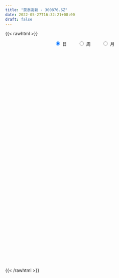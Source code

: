 ```yaml
---
title: "蒙泰高新 - 300876.SZ"
date: 2022-05-27T16:32:21+08:00
draft: false
---
```

{{< rawhtml >}}
    <div style="text-align: center">
        <label style="padding: 1rem;"><input style="margin-right: .5rem" type="radio" name="period" value="D" checked onclick="period_change(this)">日</label>
        <label style="padding: 1rem;"><input style="margin-right: .5rem" type="radio" name="period" value="W" onclick="period_change(this)">周</label>
        <label style="padding: 1rem;"><input style="margin-right: .5rem" type="radio" name="period" value="M" onclick="period_change(this)">月</label>
    </div>
    <div id="chart" style="height: 700px;"></div> 
    <script type="text/javascript">
        const D_v = [6511.0,7258.21,4947.8,5869.08,5915.43,6955.5,17570.25,9232.71,7973.0,12886.56,9664.67,8610.16,10108.87,8156.1,5691.07,6087.09,16517.33,10435.5,16164.67,9562.5,5220.0,5519.73,7847.23,6619.63,8052.78,12921.0,33000.77,40344.92,24830.2,15642.73,12408.95,14335.65,8112.71,14130.33,15173.37,12324.1,12690.55,17866.9,16000.76,11946.76,48469.79,60408.6,54025.18,60568.71,37964.62,71799.37,44665.29,30763.75,27794.61,25847.07,21145.64,21874.9,22202.24,23162.33,22849.87,26089.94,38237.66,36238.85,53331.64,39367.34,25681.87,22185.46,30915.21,22393.83,17345.9,11479.42,12455.27,13465.22,15957.64,14715.15,20132.82,25578.5,16954.0,31199.04,18331.45,12551.35,8053.0,10850.27,9011.78,12446.5,10329.12,8588.97,7946.69,10546.63,7507.86,27014.06,17063.21,12284.14,9251.61,9175.0,11747.5,9773.64,4599.0,5991.19,3488.43,3484.36,3440.36,4953.55,3055.0,4478.85,3691.42,3480.26,4082.21,4718.91,4877.07,3605.45,5239.49,3565.15,8129.0,6405.09,4624.0,4260.86,4659.86,3705.67,3095.0,5019.1,4616.0,3932.98,8820.98,6973.0,9433.84,12247.0,9749.06,5784.5,6891.0,13695.23,7929.0,7364.0,9085.47,5839.5,5470.17,5631.56,6888.0,11754.69,6736.64,5154.71,13082.11,34253.31,46655.26,26765.5,17145.48,20607.56,21889.39,31082.67,41710.1,24690.13,13692.29,8050.96,9422.0,9951.0,10687.02,10714.36,6744.96,7446.86,6083.0,4012.26,6496.0,6662.5,7643.0,6551.0,5077.0,6326.0,7588.0,5067.0,5858.0,7345.91,8413.0,4326.0,7781.79,4653.0,3297.0,5051.0,2638.0,4674.0,3622.45,2903.69,3290.04,2206.25,2754.0,2403.0,2941.0,2536.0,2779.25,5624.0,2284.0,2819.79,3979.75,5150.0,10726.0,4093.0,5071.0,4345.79,2842.79,4242.79,3124.0,3819.21,5268.0,4876.0,3822.75,5421.0,3046.0,4171.98,5560.0,3844.0,2275.0,3031.0,3188.5,3688.0,3097.0,6736.0,3457.0,2982.0,3310.71,7116.37,7800.34,6497.0,5997.5,8890.71,3674.0,6821.02,3493.0,1990.0,3546.0,2419.0,1947.79,2954.79,10457.79,13501.02,13012.74,8728.15,5416.74,6007.0,9937.57,7423.83,6780.0,3778.17,4266.17,6203.0,4627.33,4522.0,3739.0,3641.0,3632.0,3218.0,2934.0,2790.75,4060.97,3537.03,3613.0,4491.0]
const D_histogram = [0.0,0.0006317949,-0.01097258,-0.0082021936,-0.0248835619,-0.0301576993,0.04071187,0.0811832795,0.0776206841,0.119526733,0.1484124088,0.1383178326,0.1228951382,0.0901810349,0.0651394235,0.0227648275,0.0642823798,0.0697774926,0.0270521248,-0.043093416,-0.0995594279,-0.134825786,-0.1086679688,-0.0804062512,-0.0395265065,0.0267309016,0.1570079248,0.3114044118,0.3045872895,0.2461463813,0.2069716918,0.0958048797,-0.0000885463,0.0206498648,0.0277005764,0.0515663665,0.0178368679,0.0467317276,0.0231912255,0.0152042637,0.1558981441,0.2749910539,0.4335105281,0.4443195675,0.3275906081,0.5141729325,0.5228202976,0.4220745608,0.2910910447,0.0805983333,-0.1946991524,-0.2828695078,-0.2774522882,-0.2029573722,-0.2403860097,-0.1420310179,-0.0213481301,-0.1492719362,0.0104839811,0.0467669728,0.0370403228,-0.0445586438,-0.041501547,-0.1473036962,-0.3154482718,-0.3764753402,-0.3965364545,-0.4620239403,-0.4022282719,-0.3574548363,-0.3078792315,-0.2452250241,-0.2734572122,-0.4308676596,-0.4937466274,-0.5515253792,-0.5344300658,-0.5141684716,-0.431989888,-0.3237649123,-0.2331231883,-0.192988201,-0.171693713,-0.113806215,-0.1075593516,0.0281049636,0.0985171192,0.0863283847,0.0404420267,0.0122835269,-0.0272533821,-0.1190251863,-0.1616118497,-0.2066732281,-0.2038464279,-0.1568330086,-0.1144617669,-0.1147468799,-0.073474826,-0.0112978412,0.007211641,0.0301220509,0.0727730731,0.0743923501,0.0431086854,0.0292666313,-0.0032084859,-0.0015674919,-0.0800255174,-0.1470845006,-0.1407919677,-0.0834978835,-0.0757692453,-0.0521146517,0.0056023846,0.0646169195,0.1300297698,0.1780883442,0.2299772058,0.278508137,0.3368675571,0.4303114223,0.4359456056,0.4375328502,0.3731468808,0.4053432399,0.3871397831,0.366391803,0.3739001597,0.358823218,0.3207495568,0.2537766291,0.2220130517,0.2443329398,0.2062440819,0.1526042144,0.1496214068,0.2695278862,0.420508957,0.4391295471,0.408077806,0.3673818966,0.3042980162,0.3154448804,0.1866542677,-0.031701875,-0.236737055,-0.3503401872,-0.4370427489,-0.5252685959,-0.6080016573,-0.5833218913,-0.532214741,-0.4653841014,-0.4112945695,-0.3513387568,-0.2673802495,-0.2042885784,-0.1300333741,-0.1128381463,-0.0741111707,-0.0294167389,0.0381528957,0.0622691429,0.0363326851,0.0583882773,0.0021809563,-0.0182732334,-0.099596641,-0.1736425555,-0.2350653151,-0.3012024761,-0.3006385618,-0.3464143302,-0.3002766073,-0.224715935,-0.1335305754,-0.0521397312,-0.0011893234,0.0028182011,0.0433141947,0.0786446201,0.1137348731,0.1365054495,0.1481604936,0.1613448873,0.1448239481,0.1530546695,0.0727236711,0.0448499179,0.0121706692,0.024132653,0.0363149916,0.0365800397,0.024236698,-0.021238147,-0.0989017185,-0.1603244604,-0.1613764314,-0.1682514594,-0.213936205,-0.3005790975,-0.2678613627,-0.2181117739,-0.1522417723,-0.0988956562,-0.0566021522,-0.001275296,0.0101899749,0.0369992295,0.0587130617,0.0369110594,0.0480965911,0.1126387222,0.1830519807,0.2448489499,0.2571405999,0.1609681786,0.0317112624,-0.0246591314,-0.0959478799,-0.124129981,-0.1833752243,-0.1855017173,-0.1588554072,-0.133467875,-0.0607755208,0.0246650441,-0.1244982431,-0.322537668,-0.3908382747,-0.4262547167,-0.3034553679,-0.1426543945,-0.0177866889,0.1051377251,0.2050485679,0.2804203107,0.337710178,0.380053281,0.395295974,0.3899381186,0.3685076517,0.3564319994,0.3347241695,0.3207558428,0.2350584656,0.2091912702,0.1936239136,0.1874397614]
const D_fast = [0.0,0.0007897436,-0.0135577763,-0.0128379383,-0.035740197,-0.0485537593,0.0324937775,0.0932610069,0.1091035825,0.1808913146,0.2468800926,0.2713649746,0.2866660647,0.2764972201,0.2677404647,0.2310570755,0.2886452227,0.3115847088,0.2756223721,0.1947034773,0.1133476084,0.0443748039,0.0433656288,0.0515257836,0.0825239017,0.1554640352,0.3249930396,0.5572406296,0.6265703297,0.6296660168,0.6422342502,0.5550186581,0.4591030955,0.4850039727,0.4989798284,0.5357372102,0.5064669286,0.5470447201,0.5293020244,0.5251161286,0.704784545,0.8926252182,1.1595223244,1.2814112558,1.2465799484,1.5617055059,1.7010579454,1.7058308488,1.6476200939,1.4572769658,1.133304692,0.9744169597,0.9104711072,0.9342266802,0.8367015402,0.8995487776,1.0148946328,0.8496528427,1.0120297553,1.0600044902,1.0595379208,0.9667992933,0.9594810034,0.8168529301,0.5698462866,0.4147003831,0.2955051552,0.1145116843,0.0737502848,0.0291600112,0.0017658082,0.0031137596,-0.0934827316,-0.3586100939,-0.5449257185,-0.7405858151,-0.8570980182,-0.9653785419,-0.9911974303,-0.9639136826,-0.9315527558,-0.9396648187,-0.961293759,-0.9318578147,-0.9525007892,-0.8098102331,-0.7147687977,-0.705375436,-0.7411512873,-0.7662389054,-0.81258916,-0.9341172608,-1.0171068866,-1.1138365719,-1.1619713787,-1.1541662116,-1.1404104117,-1.1693822446,-1.1464788972,-1.0871263727,-1.0668139803,-1.0363730577,-0.9755287672,-0.9553114027,-0.975817896,-0.9823432922,-1.0156205309,-1.0143714099,-1.1128358147,-1.2166659232,-1.2455713822,-1.2091517688,-1.2203654419,-1.2097395112,-1.1506218788,-1.075453114,-0.9775328212,-0.8849521608,-0.7755689977,-0.6574110323,-0.5148347229,-0.3138130022,-0.1991924175,-0.0882219604,-0.0593212095,0.0742109595,0.1527924485,0.2236424191,0.3246258158,0.3992546786,0.4413684066,0.4378396362,0.4615793216,0.5449824448,0.5584546074,0.5429657934,0.5773883375,0.7646767884,1.0207850985,1.1491880754,1.2201557858,1.2713053505,1.2842959741,1.3743040585,1.2921770128,1.0658954013,0.8016759576,0.6004877785,0.4045245296,0.1849815337,-0.0497519422,-0.1709026489,-0.2528491839,-0.3023645696,-0.3510986801,-0.3789775566,-0.3618641117,-0.3498445852,-0.3080977244,-0.3191120332,-0.2989128503,-0.2615726032,-0.1844647447,-0.1447812117,-0.1616344982,-0.1249818367,-0.1806439186,-0.2056664167,-0.3118889846,-0.4293455379,-0.5495346263,-0.6909724063,-0.7655681325,-0.8979474834,-0.9268789124,-0.9074972238,-0.849694508,-0.7813385967,-0.7306855197,-0.725973445,-0.6746489027,-0.6196573223,-0.556133351,-0.4992364123,-0.4505412447,-0.3970206292,-0.3773355814,-0.3308411926,-0.3929912732,-0.4096525469,-0.4392891284,-0.4212939813,-0.4000328948,-0.3906228368,-0.396907004,-0.4476913857,-0.5500803869,-0.6515842438,-0.6929803227,-0.7419182155,-0.8410870123,-1.0028746792,-1.0371222851,-1.0419006398,-1.0140910813,-0.9854688792,-0.9573259132,-0.902317881,-0.8883051164,-0.8522460544,-0.8158539569,-0.8284281943,-0.8052185149,-0.7125167032,-0.5963404495,-0.4733312428,-0.3967544428,-0.4526848195,-0.5740139201,-0.6365490967,-0.7318248151,-0.7910394115,-0.8961284609,-0.9446303833,-0.9576979249,-0.9656773615,-0.9081788875,-0.8165720616,-0.9968599095,-1.2755337515,-1.4415439268,-1.5835240479,-1.5365885411,-1.4114511664,-1.291030133,-1.1418212877,-0.990648303,-0.8451714825,-0.7034540706,-0.5660976474,-0.4520309609,-0.3599042867,-0.2892078407,-0.2121754931,-0.1502022806,-0.0839816466,-0.1109144074,-0.0844837852,-0.0516451634,-0.0109693753]
const D_slow = [0.0,0.0001579487,-0.0025851963,-0.0046357447,-0.0108566352,-0.01839606,-0.0082180925,0.0120777274,0.0314828984,0.0613645817,0.0984676838,0.133047142,0.1637709265,0.1863161853,0.2026010411,0.208292248,0.224362843,0.2418072161,0.2485702473,0.2377968933,0.2129070363,0.1792005898,0.1520335976,0.1319320348,0.1220504082,0.1287331336,0.1679851148,0.2458362178,0.3219830401,0.3835196355,0.4352625584,0.4592137783,0.4591916418,0.464354108,0.471279252,0.4841708437,0.4886300607,0.5003129925,0.5061107989,0.5099118649,0.5488864009,0.6176341643,0.7260117964,0.8370916882,0.9189893403,1.0475325734,1.1782376478,1.283756288,1.3565290492,1.3766786325,1.3280038444,1.2572864675,1.1879233954,1.1371840524,1.0770875499,1.0415797955,1.0362427629,0.9989247789,1.0015457742,1.0132375174,1.0224975981,1.0113579371,1.0009825504,0.9641566263,0.8852945584,0.7911757233,0.6920416097,0.5765356246,0.4759785566,0.3866148476,0.3096450397,0.2483387837,0.1799744806,0.0722575657,-0.0511790911,-0.1890604359,-0.3226679524,-0.4512100703,-0.5592075423,-0.6401487704,-0.6984295674,-0.7466766177,-0.789600046,-0.8180515997,-0.8449414376,-0.8379151967,-0.8132859169,-0.7917038207,-0.781593314,-0.7785224323,-0.7853357778,-0.8150920744,-0.8554950369,-0.9071633439,-0.9581249508,-0.997333203,-1.0259486447,-1.0546353647,-1.0730040712,-1.0758285315,-1.0740256213,-1.0664951085,-1.0483018403,-1.0297037528,-1.0189265814,-1.0116099236,-1.012412045,-1.012803918,-1.0328102974,-1.0695814225,-1.1047794145,-1.1256538853,-1.1445961967,-1.1576248596,-1.1562242634,-1.1400700335,-1.1075625911,-1.063040505,-1.0055462036,-0.9359191693,-0.85170228,-0.7441244245,-0.6351380231,-0.5257548105,-0.4324680903,-0.3311322804,-0.2343473346,-0.1427493839,-0.0492743439,0.0404314606,0.1206188498,0.1840630071,0.23956627,0.3006495049,0.3522105254,0.390361579,0.4277669307,0.4951489022,0.6002761415,0.7100585283,0.8120779798,0.9039234539,0.979997958,1.0588591781,1.105522745,1.0975972763,1.0384130125,0.9508279657,0.8415672785,0.7102501295,0.5582497152,0.4124192424,0.2793655571,0.1630195318,0.0601958894,-0.0276387998,-0.0944838622,-0.1455560068,-0.1780643503,-0.2062738869,-0.2248016796,-0.2321558643,-0.2226176404,-0.2070503546,-0.1979671834,-0.183370114,-0.1828248749,-0.1873931833,-0.2122923436,-0.2557029824,-0.3144693112,-0.3897699302,-0.4649295707,-0.5515331532,-0.6266023051,-0.6827812888,-0.7161639327,-0.7291988655,-0.7294961963,-0.728791646,-0.7179630974,-0.6983019424,-0.6698682241,-0.6357418617,-0.5987017383,-0.5583655165,-0.5221595295,-0.4838958621,-0.4657149443,-0.4545024648,-0.4514597976,-0.4454266343,-0.4363478864,-0.4272028765,-0.421143702,-0.4264532387,-0.4511786684,-0.4912597835,-0.5316038913,-0.5736667562,-0.6271508074,-0.7022955818,-0.7692609224,-0.8237888659,-0.861849309,-0.886573223,-0.9007237611,-0.9010425851,-0.8984950913,-0.8892452839,-0.8745670185,-0.8653392537,-0.8533151059,-0.8251554254,-0.7793924302,-0.7181801927,-0.6538950427,-0.6136529981,-0.6057251825,-0.6118899653,-0.6358769353,-0.6669094305,-0.7127532366,-0.7591286659,-0.7988425177,-0.8322094865,-0.8474033667,-0.8412371057,-0.8723616664,-0.9529960834,-1.0507056521,-1.1572693313,-1.2331331733,-1.2687967719,-1.2732434441,-1.2469590128,-1.1956968709,-1.1255917932,-1.0411642487,-0.9461509284,-0.8473269349,-0.7498424053,-0.6577154924,-0.5686074925,-0.4849264501,-0.4047374894,-0.345972873,-0.2936750555,-0.2452690771,-0.1984091367]
const D_data = [['2021-05-18', 29.8034, 29.9514, 29.8034, 30.3265],['2021-05-19', 29.9218, 29.9613, 29.7146, 30.2574],['2021-05-20', 29.8034, 29.7738, 29.7442, 30.1291],['2021-05-21', 29.7541, 29.9218, 29.7541, 30.1982],['2021-05-24', 29.9218, 29.6258, 29.4087, 30.0995],['2021-05-25', 29.6159, 29.685, 29.4383, 29.8626],['2021-05-26', 29.606, 30.8199, 29.606, 31.3725],['2021-05-27', 30.6225, 30.7903, 30.4251, 30.9877],['2021-05-28', 30.7409, 30.4054, 30.2475, 30.8791],['2021-05-31', 30.4054, 31.1653, 30.1982, 31.2738],['2021-06-01', 31.0863, 31.3133, 30.8495, 31.4219],['2021-06-02', 31.185, 31.0074, 30.7903, 31.3824],['2021-06-03', 31.1653, 30.9975, 30.9877, 31.935],['2021-06-04', 30.7903, 30.7607, 30.6719, 31.1752],['2021-06-07', 30.6225, 30.7903, 30.6028, 31.0863],['2021-06-08', 30.7705, 30.4547, 30.3857, 30.958],['2021-06-09', 30.3758, 31.5699, 30.3758, 31.6587],['2021-06-10', 31.4317, 31.3331, 31.037, 31.5798],['2021-06-11', 31.4219, 30.7015, 30.583, 32.0337],['2021-06-15', 30.7015, 30.0797, 29.9514, 30.889],['2021-06-16', 30.0995, 29.8824, 29.7047, 30.287],['2021-06-17', 29.8824, 29.833, 29.685, 30.0205],['2021-06-18', 30.0995, 30.5041, 29.8034, 30.5732],['2021-06-21', 30.4942, 30.6225, 30.3462, 30.889],['2021-06-22', 30.6225, 30.9383, 30.6225, 31.0863],['2021-06-23', 31.0863, 31.56, 30.8001, 31.5995],['2021-06-24', 31.5699, 32.991, 31.5699, 34.1456],['2021-06-25', 33.0601, 34.2838, 32.1818, 34.5897],['2021-06-28', 34.0469, 32.9515, 32.7739, 34.0469],['2021-06-29', 33.0995, 32.3989, 32.2015, 33.2871],['2021-06-30', 32.3989, 32.616, 32.1225, 32.764],['2021-07-01', 32.4778, 31.491, 31.4021, 32.4976],['2021-07-02', 31.3331, 31.2245, 31.0962, 32.0337],['2021-07-05', 31.2344, 32.5568, 31.2344, 32.7147],['2021-07-06', 32.5469, 32.5469, 32.389, 33.1884],['2021-07-07', 32.389, 32.9417, 32.1719, 33.0305],['2021-07-08', 32.9417, 32.2903, 32.2212, 33.1292],['2021-07-09', 31.9054, 33.1588, 31.9054, 33.2377],['2021-07-12', 33.6917, 32.616, 32.5173, 33.7015],['2021-07-13', 32.6061, 32.8134, 32.1719, 32.8824],['2021-07-14', 32.6357, 35.1818, 32.468, 36.0207],['2021-07-15', 34.57, 35.8726, 34.422, 38.3694],['2021-07-16', 35.774, 37.501, 34.5996, 38.3694],['2021-07-19', 38.4878, 36.5733, 36.4056, 40.4616],['2021-07-20', 35.5272, 35.1226, 34.7279, 36.0207],['2021-07-21', 35.2016, 39.5931, 35.2016, 40.5109],['2021-07-22', 39.4056, 38.4681, 37.6786, 39.4056],['2021-07-23', 38.8727, 37.4023, 37.0075, 38.8727],['2021-07-26', 37.6885, 36.8694, 35.4286, 38.2905],['2021-07-27', 36.4944, 35.2904, 34.5404, 37.4418],['2021-07-28', 34.6687, 33.3068, 32.2114, 35.0535],['2021-07-29', 33.5338, 34.6588, 33.5338, 35.5371],['2021-07-30', 34.4614, 35.5569, 34.3529, 35.8924],['2021-08-02', 35.4088, 36.6128, 35.2509, 37.0865],['2021-08-03', 36.3957, 35.2904, 35.2016, 36.9089],['2021-08-04', 35.5272, 37.1556, 35.3299, 37.3036],['2021-08-05', 37.1753, 38.1128, 36.5635, 38.4878],['2021-08-06', 36.6227, 35.0535, 33.5535, 36.6917],['2021-08-09', 35.4878, 38.8333, 35.1325, 40.4616],['2021-08-10', 39.1293, 37.9845, 37.501, 39.3267],['2021-08-11', 38.7938, 37.6589, 36.7115, 38.7938],['2021-08-12', 37.5997, 36.6523, 36.0207, 37.5997],['2021-08-13', 37.1852, 37.6095, 36.3365, 38.478],['2021-08-16', 37.2543, 36.0305, 36.0207, 37.501],['2021-08-17', 35.5272, 34.4516, 34.4121, 36.1687],['2021-08-18', 34.1456, 35.0141, 34.1456, 35.4286],['2021-08-19', 34.8364, 35.1029, 33.8989, 35.2509],['2021-08-20', 35.0141, 34.0469, 33.6522, 35.4779],['2021-08-23', 34.3529, 35.3299, 34.1752, 35.6457],['2021-08-24', 35.3891, 35.1818, 34.9943, 36.7707],['2021-08-25', 35.0733, 35.2805, 34.1062, 36.2082],['2021-08-26', 35.0338, 35.5667, 34.4516, 35.9417],['2021-08-27', 35.3496, 34.343, 34.343, 35.5075],['2021-08-30', 34.1358, 31.9548, 31.8758, 34.3233],['2021-08-31', 31.7969, 32.1719, 31.2048, 32.2508],['2021-09-01', 32.0929, 31.4712, 30.8988, 32.4383],['2021-09-02', 31.1949, 31.8265, 31.185, 31.866],['2021-09-03', 31.8758, 31.491, 31.4811, 32.6456],['2021-09-06', 31.4811, 32.0929, 31.3331, 32.4285],['2021-09-07', 32.0929, 32.5469, 31.8758, 32.8232],['2021-09-08', 32.4482, 32.5469, 32.3002, 32.8134],['2021-09-09', 32.7048, 31.9943, 31.9745, 32.7344],['2021-09-10', 31.9943, 31.6686, 31.4811, 32.014],['2021-09-13', 31.6686, 32.1127, 30.9877, 32.2706],['2021-09-14', 31.8166, 31.4317, 31.4021, 32.0831],['2021-09-15', 31.4515, 33.2871, 31.4515, 34.2147],['2021-09-16', 33.0107, 32.9614, 32.5765, 33.8496],['2021-09-17', 32.7936, 32.0436, 31.4317, 33.1588],['2021-09-22', 31.5699, 31.4021, 31.2442, 32.0732],['2021-09-23', 31.6785, 31.3331, 31.2541, 31.7475],['2021-09-24', 31.5896, 30.889, 30.7705, 31.6982],['2021-09-27', 30.9877, 29.7047, 29.685, 31.0765],['2021-09-28', 29.6949, 29.7245, 29.6159, 30.0008],['2021-09-29', 29.4087, 29.1817, 29.1225, 29.5468],['2021-09-30', 28.4711, 29.3692, 28.4711, 29.5074],['2021-10-08', 29.5074, 29.7738, 29.5074, 30.2179],['2021-10-11', 29.6258, 29.7047, 29.606, 30.1488],['2021-10-12', 29.4087, 29.0435, 28.6192, 29.9218],['2021-10-13', 29.31, 29.4481, 29.0238, 29.5172],['2021-10-14', 29.4087, 29.8034, 29.1718, 29.8922],['2021-10-15', 29.9416, 29.3198, 29.2409, 29.9514],['2021-10-18', 29.2113, 29.3495, 29.1619, 29.4975],['2021-10-19', 29.3001, 29.6652, 29.2409, 29.7639],['2021-10-20', 29.6751, 29.1817, 29.1521, 29.7935],['2021-10-21', 29.1027, 28.5896, 28.5698, 29.2212],['2021-10-22', 28.5896, 28.5698, 28.5304, 28.9251],['2021-10-25', 28.5698, 28.0764, 28.027, 28.8165],['2021-10-26', 28.0863, 28.2738, 28.0863, 28.5797],['2021-10-27', 28.254, 26.8823, 26.4579, 28.5007],['2021-10-28', 26.8823, 26.3888, 25.6586, 26.8922],['2021-10-29', 26.379, 26.8724, 25.8855, 27.0106],['2021-11-01', 26.9415, 27.4349, 26.7935, 27.731],['2021-11-02', 27.6323, 26.7639, 26.5369, 27.7705],['2021-11-03', 26.7935, 26.8329, 26.4777, 27.0007],['2021-11-04', 26.9415, 27.2968, 26.6553, 27.3264],['2021-11-05', 27.2376, 27.4941, 27.1586, 27.7606],['2021-11-08', 27.4843, 27.8297, 27.2376, 27.9481],['2021-11-09', 28.1159, 27.8889, 27.6422, 28.1257],['2021-11-10', 27.8691, 28.2244, 27.3757, 28.5501],['2021-11-11', 28.0863, 28.5205, 28.0369, 28.6882],['2021-11-12', 28.5205, 29.0534, 28.2935, 29.31],['2021-11-15', 28.8758, 30.0995, 28.8461, 30.1784],['2021-11-16', 30.0008, 29.5172, 29.4876, 30.0995],['2021-11-17', 29.606, 29.7541, 29.3297, 30.0501],['2021-11-18', 29.5271, 29.0139, 28.8955, 30.0995],['2021-11-19', 29.1422, 30.3955, 28.9646, 30.5929],['2021-11-22', 30.3857, 30.0797, 29.9909, 30.5929],['2021-11-23', 30.4843, 30.2179, 29.8034, 30.9778],['2021-11-24', 30.0797, 30.8199, 29.981, 31.0567],['2021-11-25', 30.889, 30.81, 30.5337, 31.0666],['2021-11-26', 30.6324, 30.662, 30.208, 30.889],['2021-11-29', 29.7837, 30.2672, 29.7837, 30.4942],['2021-11-30', 29.981, 30.662, 29.8528, 31.0863],['2021-12-01', 30.4547, 31.5403, 30.4547, 32.1719],['2021-12-02', 31.4811, 30.9679, 30.9482, 31.5896],['2021-12-03', 30.7607, 30.7212, 30.4547, 31.2245],['2021-12-06', 30.7212, 31.3824, 30.06, 31.8561],['2021-12-07', 31.1653, 33.4746, 30.2771, 33.6917],['2021-12-08', 33.0107, 34.9549, 32.468, 36.0207],['2021-12-09', 34.9647, 34.195, 34.0667, 35.4384],['2021-12-10', 34.0667, 33.9877, 33.2871, 34.422],['2021-12-13', 34.7377, 34.1062, 33.6325, 35.3003],['2021-12-14', 34.5502, 33.9483, 33.9088, 35.5075],['2021-12-15', 33.9483, 35.1325, 33.3561, 35.7147],['2021-12-16', 34.5404, 33.4153, 33.1686, 36.751],['2021-12-17', 32.9614, 31.5699, 31.3824, 33.0699],['2021-12-20', 31.2344, 30.6324, 30.4153, 31.7771],['2021-12-21', 30.5929, 30.8199, 30.3955, 30.9383],['2021-12-22', 31.037, 30.4251, 30.3265, 31.037],['2021-12-23', 30.3659, 29.6554, 29.6554, 30.3659],['2021-12-24', 29.606, 28.8955, 28.8264, 29.9514],['2021-12-27', 28.9054, 29.6751, 28.7277, 30.4745],['2021-12-28', 29.6751, 29.8133, 29.5074, 30.3561],['2021-12-29', 29.8133, 29.9613, 29.1817, 30.3955],['2021-12-30', 29.9613, 29.7935, 29.6258, 30.287],['2021-12-31', 29.7639, 29.8725, 29.6356, 29.981],['2022-01-04', 30.0501, 30.3067, 29.8824, 30.5732],['2022-01-05', 30.2475, 30.2376, 29.9021, 30.5732],['2022-01-06', 30.2376, 30.5929, 30.0501, 30.9975],['2022-01-07', 30.5929, 30.0008, 30.0008, 30.8791],['2022-01-10', 30.0008, 30.3166, 29.606, 30.3561],['2022-01-11', 30.3166, 30.5436, 30.3166, 31.0765],['2022-01-12', 30.5238, 31.1061, 30.4449, 31.1357],['2022-01-13', 31.1061, 30.8199, 30.5929, 31.2048],['2022-01-14', 30.7705, 30.1982, 30.0008, 30.8791],['2022-01-17', 30.0501, 30.8001, 30.0501, 30.8594],['2022-01-18', 30.8988, 29.7245, 29.6356, 30.9778],['2022-01-19', 29.7245, 29.9317, 29.6554, 30.3363],['2022-01-20', 29.9021, 28.8165, 28.56, 29.9317],['2022-01-21', 28.8363, 28.3428, 28.3231, 29.1027],['2022-01-24', 28.8165, 27.9284, 27.7803, 28.8165],['2022-01-25', 27.9185, 27.2573, 26.9711, 27.9284],['2022-01-26', 27.2573, 27.6126, 27.1685, 28.027],['2022-01-27', 27.879, 26.5764, 26.5764, 27.879],['2022-01-28', 26.8428, 27.3856, 26.6454, 27.7014],['2022-02-07', 27.4448, 27.7803, 27.4448, 28.0369],['2022-02-08', 27.731, 28.1849, 27.6126, 28.2047],['2022-02-09', 27.9382, 28.3527, 27.9382, 28.3922],['2022-02-10', 28.1652, 28.2047, 27.879, 28.5402],['2022-02-11', 28.1553, 27.6619, 27.4843, 28.254],['2022-02-14', 27.356, 28.1553, 27.1389, 28.3428],['2022-02-15', 28.2738, 28.2442, 27.8297, 28.333],['2022-02-16', 28.2244, 28.4119, 28.1159, 28.5007],['2022-02-17', 28.481, 28.4218, 28.2738, 28.7376],['2022-02-18', 28.4218, 28.4021, 27.8395, 28.4218],['2022-02-21', 28.3823, 28.5304, 28.2244, 28.5501],['2022-02-22', 28.4218, 28.1948, 27.7803, 28.4909],['2022-02-23', 27.8395, 28.5304, 27.8395, 28.6389],['2022-02-24', 28.1356, 27.2474, 26.8329, 28.8067],['2022-02-25', 27.6323, 27.5928, 27.3955, 27.9284],['2022-02-28', 27.6027, 27.3264, 26.5862, 27.9678],['2022-03-01', 27.5336, 27.7803, 27.3362, 27.9086],['2022-03-02', 27.6718, 27.8099, 27.652, 28.0073],['2022-03-03', 27.958, 27.6619, 27.4349, 27.9678],['2022-03-04', 27.879, 27.4349, 27.2376, 27.879],['2022-03-07', 27.4349, 26.8033, 26.6849, 27.5336],['2022-03-08', 26.7441, 25.9546, 25.6684, 27.0402],['2022-03-09', 26.1224, 25.6092, 24.3066, 26.2507],['2022-03-10', 25.777, 25.9941, 25.777, 26.3296],['2022-03-11', 25.777, 25.6882, 24.6717, 25.8559],['2022-03-14', 25.6684, 24.8197, 24.8099, 25.6684],['2022-03-15', 24.721, 23.6454, 23.5861, 25.0763],['2022-03-16', 24.1585, 24.6618, 23.2407, 24.6717],['2022-03-17', 24.9184, 24.7901, 24.6717, 25.2243],['2022-03-18', 24.5237, 25.0368, 24.4743, 25.0763],['2022-03-21', 25.0368, 24.9776, 24.6717, 25.1651],['2022-03-22', 24.6914, 24.9085, 24.5631, 25.1651],['2022-03-23', 25.0763, 25.1849, 24.8, 25.4513],['2022-03-24', 25.175, 24.6914, 24.1783, 25.175],['2022-03-25', 24.6816, 24.8789, 24.6717, 26.0336],['2022-03-28', 24.9184, 24.8592, 24.2079, 25.1651],['2022-03-29', 24.8592, 24.2276, 24.1881, 25.0072],['2022-03-30', 24.2276, 24.5237, 24.2276, 24.6421],['2022-03-31', 24.6322, 25.3428, 24.3954, 25.5204],['2022-04-01', 25.175, 25.7869, 24.9283, 25.925],['2022-04-06', 25.8658, 26.1027, 25.7079, 26.3296],['2022-04-07', 25.8954, 25.7869, 25.7474, 26.3494],['2022-04-08', 24.7506, 24.277, 24.1289, 24.8099],['2022-04-11', 23.8329, 23.2407, 23.2407, 23.9809],['2022-04-12', 23.2309, 23.5664, 22.698, 23.5664],['2022-04-13', 23.5861, 22.8953, 22.7769, 23.5861],['2022-04-14', 23.2111, 22.9842, 22.7966, 23.2802],['2022-04-15', 22.7572, 22.1354, 22.0565, 22.7572],['2022-04-18', 22.1058, 22.4315, 21.6223, 22.6585],['2022-04-19', 22.4315, 22.6091, 22.4216, 22.8657],['2022-04-20', 22.7868, 22.5006, 22.2539, 23.073],['2022-04-21', 22.4414, 23.1618, 21.9381, 24.3362],['2022-04-22', 22.9447, 23.6157, 21.9085, 24.1289],['2022-04-25', 22.994, 20.3393, 20.2308, 23.0828],['2022-04-26', 20.0334, 18.4742, 18.3064, 20.1913],['2022-04-27', 18.4544, 18.9479, 17.6649, 19.0169],['2022-04-28', 18.7505, 18.5926, 18.5531, 19.4808],['2022-04-29', 18.5926, 20.3492, 18.2768, 20.8723],['2022-05-05', 20.1913, 21.2374, 20.0334, 21.415],['2022-05-06', 20.8723, 21.3163, 20.6354, 21.7407],['2022-05-09', 21.0005, 21.8196, 21.0005, 21.9874],['2022-05-10', 21.8196, 22.0861, 21.3953, 22.323],['2022-05-11', 22.2045, 22.2835, 21.869, 22.8263],['2022-05-12', 22.2835, 22.5105, 22.2835, 22.767],['2022-05-13', 22.54, 22.74, 22.4, 22.93],['2022-05-16', 22.98, 22.74, 22.21, 22.98],['2022-05-17', 22.55, 22.71, 22.05, 22.87],['2022-05-18', 22.7, 22.64, 22.51, 23.13],['2022-05-19', 22.3, 22.87, 22.28, 22.94],['2022-05-20', 22.97, 22.86, 22.76, 23.3],['2022-05-23', 22.91, 23.06, 22.82, 23.15],['2022-05-24', 23.06, 22.06, 22.06, 23.18],['2022-05-25', 22.28, 22.64, 22.1, 22.66],['2022-05-26', 22.15, 22.78, 21.92, 22.78],['2022-05-27', 22.77, 22.96, 22.52, 23.17]]
const W_v = [727065.05,301161.01,256857.26,417402.84,313719.16,193884.98,48223.14,371448.32,420151.73,239295.15,169517.41,159062.55,190633.16,225287.92,107629.12,93943.5,91076.8,75062.91,48725.67,85304.77,89432.8,102721.61,105303.06,117423.73,35704.19,29765.68,89851.94,74236.06,114662.68,138505.07,93578.44,55336.3,73999.93,48844.57,44471.88,51927.78,12206.01,34374.3,35231.82,47646.89,49426.36,54895.66,28149.46,100939.1,75330.24,72185.25,190851.09,245761.74,118864.46,146578.65,171481.52,77139.64,93338.11,80985.11,48323.06,74415.9,30174.11,23852.26,3484.36,19619.18,20763.9,27962.73,20740.49,33776.8,48366.79,35688.14,36165.6,137901.66,139979.85,51803.27,35001.44,27352.5,29916.0,32519.7,19282.45,13556.98,16164.25,26768.54,19626.37,23206.96,18896.98,19740.5,24666.42,21385.21,19524.02,31280.39,43102.2,14203.83,23396.67,17164.0,18492.75]
const W_histogram = [0.0,-0.5122133333,-1.2374070579,-1.2165648734,-1.0147634418,-1.1437254896,-0.9302668062,-0.1998056884,0.2971476676,0.1988606604,0.4883120933,0.2934092834,0.2116149375,0.2107743982,-0.0812377541,-0.2200462057,-0.6890945244,-1.0112490713,-1.1902446646,-1.3049397324,-1.2183703653,-1.0780852273,-0.7927020515,-0.9592526662,-1.005390006,-0.8074863214,-0.6996863786,-0.5123255043,-0.2687415381,0.0304468966,0.1955075774,0.2386322226,0.3344873322,0.3181385051,0.2785003377,0.0906123901,-0.001678245,0.0120687809,0.0403865337,0.120741335,0.2210366185,0.3016163567,0.3561076041,0.6443881592,0.6261734863,0.7340610955,1.0673250044,1.2385396539,1.1849164166,1.0761228069,1.1312436766,0.8931603483,0.7280005568,0.4146421266,0.2172193684,0.1149145907,-0.0202865064,-0.192278888,-0.2550662544,-0.3003271139,-0.3504355717,-0.4606177832,-0.4536277408,-0.3126934783,-0.1083420853,0.056650153,0.1749651511,0.4621051038,0.4761969391,0.3009478253,0.2485482176,0.2211666313,0.2148069613,0.0904623167,-0.0441998287,-0.0994497428,-0.0721976368,-0.0933843804,-0.1020373443,-0.2035417157,-0.2875591238,-0.3240622881,-0.2601090374,-0.2902560752,-0.4174550593,-0.366723681,-0.5092222705,-0.4940245667,-0.3505174428,-0.216511529,-0.0962684808]
const W_fast = [0.0,-0.6402666667,-1.6748121557,-1.9581111896,-2.0100006185,-2.4248940386,-2.4440020568,-1.763492361,-1.1922520881,-1.2408239303,-0.8292944741,-0.9508449631,-0.9797355746,-0.9278825144,-1.2402041052,-1.4340241082,-2.0753460581,-2.6503128728,-3.1268696322,-3.5677996331,-3.7858228574,-3.9150590262,-3.8278513633,-4.2342151446,-4.5316999858,-4.5356678816,-4.6027895334,-4.5435100352,-4.3671114536,-4.0603112947,-3.8463737196,-3.7435910186,-3.5641140761,-3.5009282769,-3.4709413599,-3.63617621,-3.7288864063,-3.7121221852,-3.673707799,-3.563167664,-3.4076132258,-3.2516293985,-3.10811125,-2.6587336551,-2.5204049564,-2.2290020733,-1.6289069134,-1.1480573503,-0.9054514835,-0.7452143915,-0.4072826027,-0.4220758439,-0.4052354962,-0.6149333947,-0.7580513108,-0.8316274409,-0.9719001646,-1.1919622682,-1.3185161981,-1.4388588361,-1.5765761869,-1.8019128441,-1.9083297369,-1.845568844,-1.6683029724,-1.4891481958,-1.3270919099,-0.9244256812,-0.7912846111,-0.8912967686,-0.881559322,-0.8536492505,-0.8063071802,-0.9080362455,-1.0537483481,-1.133860698,-1.1246580012,-1.1691908399,-1.2033531398,-1.3557429402,-1.5116501292,-1.6291688655,-1.6302428741,-1.7329539308,-1.9645166796,-2.0054662216,-2.2752703787,-2.3835788166,-2.3277010534,-2.2478230219,-2.1516470938]
const W_slow = [0.0,-0.1280533333,-0.4374050978,-0.7415463162,-0.9952371766,-1.281168549,-1.5137352506,-1.5636866727,-1.4893997558,-1.4396845907,-1.3176065674,-1.2442542465,-1.1913505121,-1.1386569126,-1.1589663511,-1.2139779025,-1.3862515336,-1.6390638015,-1.9366249676,-2.2628599007,-2.5674524921,-2.8369737989,-3.0351493118,-3.2749624783,-3.5263099798,-3.7281815602,-3.9031031548,-4.0311845309,-4.0983699154,-4.0907581913,-4.0418812969,-3.9822232413,-3.8986014082,-3.819066782,-3.7494416976,-3.7267886,-3.7272081613,-3.7241909661,-3.7140943327,-3.6839089989,-3.6286498443,-3.5532457551,-3.4642188541,-3.3031218143,-3.1465784427,-2.9630631688,-2.6962319177,-2.3865970043,-2.0903679001,-1.8213371984,-1.5385262792,-1.3152361922,-1.133236053,-1.0295755213,-0.9752706792,-0.9465420316,-0.9516136582,-0.9996833802,-1.0634499437,-1.1385317222,-1.2261406151,-1.3412950609,-1.4547019961,-1.5328753657,-1.559960887,-1.5457983488,-1.502057061,-1.3865307851,-1.2674815503,-1.1922445939,-1.1301075396,-1.0748158817,-1.0211141414,-0.9984985622,-1.0095485194,-1.0344109551,-1.0524603643,-1.0758064594,-1.1013157955,-1.1522012245,-1.2240910054,-1.3051065774,-1.3701338368,-1.4426978556,-1.5470616204,-1.6387425406,-1.7660481082,-1.8895542499,-1.9771836106,-2.0313114929,-2.0553786131]
const W_data = [['2020-08-28', 57.8205, 54.4786, 42.1011, 93.1007],['2020-09-04', 52.793, 46.4524, 45.5312, 54.7628],['2020-09-11', 45.5802, 39.6805, 35.7703, 46.2172],['2020-09-18', 39.2297, 46.0506, 39.2297, 54.0474],['2020-09-25', 45.7566, 47.9028, 42.5715, 53.9004],['2020-09-30', 47.7656, 42.9243, 42.9243, 51.6562],['2020-10-09', 43.5319, 46.4132, 43.1203, 46.8346],['2020-10-16', 46.227, 54.7824, 46.129, 58.4967],['2020-10-23', 54.1454, 55.0078, 53.3026, 66.2485],['2020-10-30', 53.9004, 48.6182, 47.1384, 57.8009],['2020-11-06', 48.5202, 54.0768, 47.8244, 56.7131],['2020-11-13', 53.9004, 48.3928, 47.1384, 55.1548],['2020-11-20', 48.4124, 49.0886, 48.0302, 54.0964],['2020-11-27', 49.0004, 49.8824, 48.8926, 54.8706],['2020-12-04', 49.6374, 45.3254, 45.1784, 50.4214],['2020-12-11', 45.6488, 45.786, 43.2183, 46.325],['2020-12-18', 45.7958, 39.4453, 39.2493, 46.9228],['2020-12-25', 39.2003, 38.2399, 37.2501, 41.2191],['2020-12-31', 38.5143, 37.5343, 35.9467, 38.5143],['2021-01-08', 37.6323, 36.2407, 34.6727, 41.4347],['2021-01-15', 36.3583, 37.3285, 31.7033, 38.7103],['2021-01-22', 37.2403, 37.3089, 36.4073, 40.0627],['2021-01-29', 38.0047, 39.1121, 35.2803, 39.9843],['2021-02-05', 39.5629, 32.6147, 32.5461, 41.0623],['2021-02-10', 32.3501, 32.2717, 31.8503, 33.8887],['2021-02-19', 32.7323, 34.4963, 32.5755, 34.6531],['2021-02-26', 34.4963, 33.0459, 32.0267, 36.4759],['2021-03-05', 33.1243, 33.7907, 32.8009, 34.6433],['2021-03-12', 33.8495, 34.7707, 32.4383, 36.1427],['2021-03-19', 34.2023, 36.2603, 34.0553, 38.4065],['2021-03-26', 36.3289, 35.3489, 34.3493, 37.5833],['2021-04-02', 35.3489, 33.9867, 33.5261, 35.6233],['2021-04-09', 33.8201, 34.6923, 33.6437, 36.2309],['2021-04-16', 34.5845, 33.2125, 32.5363, 34.6629],['2021-04-23', 33.1243, 32.4677, 32.3501, 33.9965],['2021-04-30', 32.3599, 29.606, 29.4688, 33.2419],['2021-05-07', 29.4982, 29.5472, 29.4296, 30.0764],['2021-05-14', 29.5276, 30.1352, 29.0768, 30.2528],['2021-05-21', 30.1982, 29.9218, 29.31, 30.3265],['2021-05-28', 29.9218, 30.4054, 29.4087, 31.3725],['2021-06-04', 30.4054, 30.7607, 30.1982, 31.935],['2021-06-11', 30.6225, 30.7015, 30.3758, 32.0337],['2021-06-18', 30.7015, 30.5041, 29.685, 30.889],['2021-06-25', 30.4942, 34.2838, 30.3462, 34.5897],['2021-07-02', 34.0469, 31.2245, 31.0962, 34.0469],['2021-07-09', 31.2344, 33.1588, 31.2344, 33.2377],['2021-07-16', 33.6917, 37.501, 32.1719, 38.3694],['2021-07-23', 38.4878, 37.4023, 34.7279, 40.5109],['2021-07-30', 37.6885, 35.5569, 32.2114, 38.2905],['2021-08-06', 35.4088, 35.0535, 33.5535, 38.4878],['2021-08-13', 35.4878, 37.6095, 35.1325, 40.4616],['2021-08-20', 37.2543, 34.0469, 33.6522, 37.501],['2021-08-27', 34.3529, 34.343, 34.1062, 36.7707],['2021-09-03', 34.1358, 31.491, 30.8988, 34.3233],['2021-09-10', 31.4811, 31.6686, 31.3331, 32.8232],['2021-09-17', 31.6686, 32.0436, 30.9877, 34.2147],['2021-09-24', 31.5699, 30.889, 30.7705, 32.0732],['2021-09-30', 30.9877, 29.3692, 28.4711, 31.0765],['2021-10-08', 29.5074, 29.7738, 29.5074, 30.2179],['2021-10-15', 29.6258, 29.3198, 28.6192, 30.1488],['2021-10-22', 29.2113, 28.5698, 28.5304, 29.7935],['2021-10-29', 28.5698, 26.8724, 25.6586, 28.8165],['2021-11-05', 26.9415, 27.4941, 26.4777, 27.7705],['2021-11-12', 27.4843, 29.0534, 27.2376, 29.31],['2021-11-19', 28.8758, 30.3955, 28.8461, 30.5929],['2021-11-26', 30.3857, 30.662, 29.8034, 31.0666],['2021-12-03', 29.7837, 30.7212, 29.7837, 32.1719],['2021-12-10', 30.7212, 33.9877, 30.06, 36.0207],['2021-12-17', 34.7377, 31.5699, 31.3824, 36.751],['2021-12-24', 31.2344, 28.8955, 28.8264, 31.7771],['2021-12-31', 28.9054, 29.8725, 28.7277, 30.4745],['2022-01-07', 30.0501, 30.0008, 29.8824, 30.9975],['2022-01-14', 30.0008, 30.1982, 29.606, 31.2048],['2022-01-21', 30.0501, 28.3428, 28.3231, 30.9778],['2022-01-28', 28.8165, 27.3856, 26.5764, 28.8165],['2022-02-11', 27.4448, 27.6619, 27.4448, 28.5402],['2022-02-18', 27.356, 28.4021, 27.1389, 28.7376],['2022-02-25', 28.3823, 27.5928, 26.8329, 28.8067],['2022-03-04', 27.6027, 27.4349, 26.5862, 28.0073],['2022-03-11', 27.4349, 25.6882, 24.3066, 27.5336],['2022-03-18', 25.6684, 25.0368, 23.2407, 25.6684],['2022-03-25', 25.0368, 24.8789, 24.1783, 26.0336],['2022-04-01', 24.9184, 25.7869, 24.1881, 25.925],['2022-04-08', 25.8658, 24.277, 24.1289, 26.3494],['2022-04-15', 23.8329, 22.1354, 22.0565, 23.9809],['2022-04-22', 22.1058, 23.6157, 21.6223, 24.3362],['2022-04-29', 22.994, 20.3492, 17.6649, 23.0828],['2022-05-06', 20.1913, 21.3163, 20.0334, 21.7407],['2022-05-13', 21.0005, 22.74, 21.0005, 22.93],['2022-05-20', 22.98, 22.86, 22.05, 23.3],['2022-05-27', 22.91, 22.96, 21.92, 23.18]]
const M_v = [801611.3100000001,1408478.9899999998,1079118.3399999999,772168.04,388771.0,382762.24,272745.54,454777.0200000001,240785.69,142345.58,273405.9,650110.8999999999,538068.41,208219.95,71830.17,151091.78,388332.26,109070.65,61560.77,93265.89,123092.16,73257.25]
const M_histogram = [0.0,-0.6154128775,-0.6041067402,-0.5969701877,-1.2300137066,-1.4546786615,-1.8961092511,-1.9875143975,-2.2123293907,-2.1136012128,-1.8193712111,-1.318780679,-1.1157875388,-1.0702597831,-1.1038537581,-0.7815793816,-0.5435938589,-0.4779996933,-0.3678760447,-0.3575872909,-0.6016886227,-0.5057741239]
const M_fast = [0.0,-0.7692660969,-0.9089866446,-1.051092639,-1.9916395846,-2.5799742049,-3.4954321073,-4.083715853,-4.8616131939,-5.2912853191,-5.4518981202,-5.2810027578,-5.3569565023,-5.5789936924,-5.888551107,-5.7616715759,-5.6595845179,-5.7134902756,-5.6953356383,-5.7744437071,-6.1689671946,-6.1994962267]
const M_slow = [0.0,-0.1538532194,-0.3048799044,-0.4541224513,-0.761625878,-1.1252955434,-1.5993228562,-2.0962014555,-2.6492838032,-3.1776841064,-3.6325269092,-3.9622220789,-4.2411689636,-4.5087339094,-4.7846973489,-4.9800921943,-5.115990659,-5.2354905823,-5.3274595935,-5.4168564162,-5.5672785719,-5.6937221029]
const M_data = [['2020-08-31', 57.8205, 52.5676, 42.1011, 93.1007],['2020-09-30', 51.0192, 42.9243, 35.7703, 54.0474],['2020-10-30', 43.5319, 48.6182, 43.1203, 66.2485],['2020-11-30', 48.5202, 48.0792, 47.1384, 56.7131],['2020-12-31', 47.6578, 37.5343, 35.9467, 49.1474],['2021-01-29', 37.6323, 39.1121, 31.7033, 41.4347],['2021-02-26', 39.5629, 33.0459, 31.8503, 41.0623],['2021-03-31', 33.1243, 34.1631, 32.4383, 38.4065],['2021-04-30', 34.1141, 29.606, 29.4688, 36.2309],['2021-05-31', 29.4982, 31.1653, 29.0768, 31.3725],['2021-06-30', 31.0863, 32.616, 29.685, 34.5897],['2021-07-30', 32.4778, 35.5569, 31.0962, 40.5109],['2021-08-31', 35.4088, 32.1719, 31.2048, 40.4616],['2021-09-30', 32.0929, 29.3692, 28.4711, 34.2147],['2021-10-29', 29.5074, 26.8724, 25.6586, 30.2179],['2021-11-30', 26.9415, 30.662, 26.4777, 31.0863],['2021-12-31', 30.4547, 29.8725, 28.7277, 36.751],['2022-01-28', 30.0501, 27.3856, 26.5764, 31.2048],['2022-02-28', 27.4448, 27.3264, 26.5862, 28.8067],['2022-03-31', 27.5336, 25.3428, 23.2407, 28.0073],['2022-04-29', 25.175, 20.3492, 17.6649, 26.3494],['2022-05-31', 20.1913, 22.96, 20.0334, 23.3]]
        const D_a = [null,null,null,null,29.4087,null,null,null,null,null,null,null,null,null,null,null,null,null,null,null,null,null,null,null,null,null,null,34.5897,null,null,null,null,31.0962,null,null,null,null,null,null,null,null,null,null,null,null,40.5109,null,null,null,null,32.2114,null,null,null,null,null,null,null,40.4616,null,null,null,null,null,null,null,null,null,null,null,null,null,null,null,null,30.8988,null,null,null,null,null,null,null,null,null,34.2147,null,null,null,null,null,null,null,null,28.4711,null,null,null,null,null,29.9514,null,null,null,null,null,null,null,null,25.6586,null,null,null,null,null,null,null,null,null,null,null,null,null,null,null,null,null,null,null,null,null,null,null,null,null,null,null,null,null,null,null,null,null,null,36.751,null,null,null,null,null,null,28.7277,null,null,null,null,null,null,null,null,null,null,null,31.2048,null,null,null,null,null,null,null,null,null,26.5764,null,null,null,null,null,null,null,null,null,null,null,null,null,null,28.8067,null,null,null,null,null,null,null,null,null,null,null,null,null,23.2407,null,null,null,null,null,null,null,null,null,null,null,null,null,26.3494,null,null,null,null,null,null,null,null,null,null,null,null,null,17.6649,null,null,null,null,null,null,null,null,null,null,null,null,null,23.3,null,null,null,null,null]
const W_a = [null,null,35.7703,null,null,null,null,null,66.2485,null,null,null,null,null,null,null,null,null,null,null,31.7033,null,null,null,null,null,null,null,null,38.4065,null,null,null,null,null,null,null,29.0768,null,null,null,null,null,null,null,null,null,40.5109,null,null,null,null,null,null,null,null,null,null,null,null,null,25.6586,null,null,null,null,null,null,36.751,null,null,null,null,null,null,null,null,null,null,null,null,null,null,null,null,null,17.6649,null,null,null,null]
const M_a = [null,null,null,null,null,null,null,null,null,null,null,null,null,null,25.6586,null,null,null,null,null,null,null]
        const D_b = [[{ coord: ['2021-05-24', 34.5897] }, { coord: ['2021-09-15', 31.0962] }],[{ coord: ['2021-09-30', 29.9514] }, { coord: ['2022-02-24', 28.4711] }],[{ coord: ['2022-03-16', 23.3] }, { coord: ['2022-05-20', 23.2407] }]]
const W_b = [[{ coord: ['2020-09-11', 38.4065] }, { coord: ['2021-12-17', 35.7703] }]]
const M_b = []
    </script>
{{< /rawhtml >}}